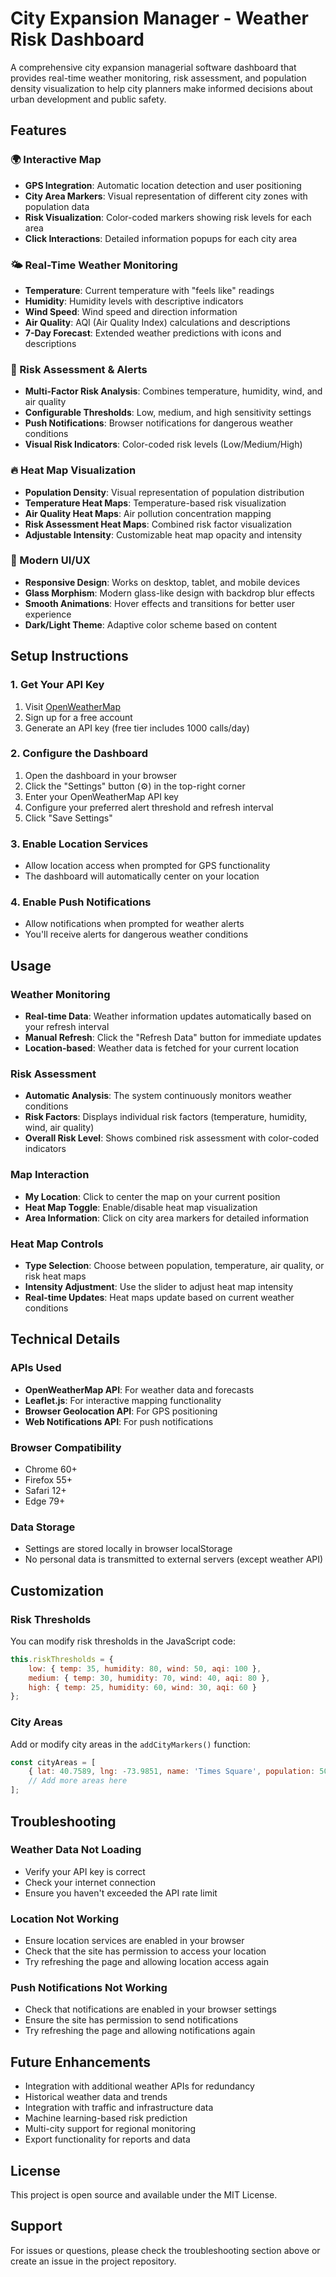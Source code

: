 # City Expansion Manager - Weather Risk Dashboard

A comprehensive city expansion managerial software dashboard that provides real-time weather monitoring, risk assessment, and population density visualization to help city planners make informed decisions about urban development and public safety.

## Features

### 🌍 Interactive Map
- **GPS Integration**: Automatic location detection and user positioning
- **City Area Markers**: Visual representation of different city zones with population data
- **Risk Visualization**: Color-coded markers showing risk levels for each area
- **Click Interactions**: Detailed information popups for each city area

### 🌤️ Real-Time Weather Monitoring
- **Temperature**: Current temperature with "feels like" readings
- **Humidity**: Humidity levels with descriptive indicators
- **Wind Speed**: Wind speed and direction information
- **Air Quality**: AQI (Air Quality Index) calculations and descriptions
- **7-Day Forecast**: Extended weather predictions with icons and descriptions

### 🚨 Risk Assessment & Alerts
- **Multi-Factor Risk Analysis**: Combines temperature, humidity, wind, and air quality
- **Configurable Thresholds**: Low, medium, and high sensitivity settings
- **Push Notifications**: Browser notifications for dangerous weather conditions
- **Visual Risk Indicators**: Color-coded risk levels (Low/Medium/High)

### 🔥 Heat Map Visualization
- **Population Density**: Visual representation of population distribution
- **Temperature Heat Maps**: Temperature-based risk visualization
- **Air Quality Heat Maps**: Air pollution concentration mapping
- **Risk Assessment Heat Maps**: Combined risk factor visualization
- **Adjustable Intensity**: Customizable heat map opacity and intensity

### 📱 Modern UI/UX
- **Responsive Design**: Works on desktop, tablet, and mobile devices
- **Glass Morphism**: Modern glass-like design with backdrop blur effects
- **Smooth Animations**: Hover effects and transitions for better user experience
- **Dark/Light Theme**: Adaptive color scheme based on content

## Setup Instructions

### 1. Get Your API Key
1. Visit [OpenWeatherMap](https://openweathermap.org/api)
2. Sign up for a free account
3. Generate an API key (free tier includes 1000 calls/day)

### 2. Configure the Dashboard
1. Open the dashboard in your browser
2. Click the "Settings" button (⚙️) in the top-right corner
3. Enter your OpenWeatherMap API key
4. Configure your preferred alert threshold and refresh interval
5. Click "Save Settings"

### 3. Enable Location Services
- Allow location access when prompted for GPS functionality
- The dashboard will automatically center on your location

### 4. Enable Push Notifications
- Allow notifications when prompted for weather alerts
- You'll receive alerts for dangerous weather conditions

## Usage

### Weather Monitoring
- **Real-time Data**: Weather information updates automatically based on your refresh interval
- **Manual Refresh**: Click the "Refresh Data" button for immediate updates
- **Location-based**: Weather data is fetched for your current location

### Risk Assessment
- **Automatic Analysis**: The system continuously monitors weather conditions
- **Risk Factors**: Displays individual risk factors (temperature, humidity, wind, air quality)
- **Overall Risk Level**: Shows combined risk assessment with color-coded indicators

### Map Interaction
- **My Location**: Click to center the map on your current position
- **Heat Map Toggle**: Enable/disable heat map visualization
- **Area Information**: Click on city area markers for detailed information

### Heat Map Controls
- **Type Selection**: Choose between population, temperature, air quality, or risk heat maps
- **Intensity Adjustment**: Use the slider to adjust heat map intensity
- **Real-time Updates**: Heat maps update based on current weather conditions

## Technical Details

### APIs Used
- **OpenWeatherMap API**: For weather data and forecasts
- **Leaflet.js**: For interactive mapping functionality
- **Browser Geolocation API**: For GPS positioning
- **Web Notifications API**: For push notifications

### Browser Compatibility
- Chrome 60+
- Firefox 55+
- Safari 12+
- Edge 79+

### Data Storage
- Settings are stored locally in browser localStorage
- No personal data is transmitted to external servers (except weather API)

## Customization

### Risk Thresholds
You can modify risk thresholds in the JavaScript code:
```javascript
this.riskThresholds = {
    low: { temp: 35, humidity: 80, wind: 50, aqi: 100 },
    medium: { temp: 30, humidity: 70, wind: 40, aqi: 80 },
    high: { temp: 25, humidity: 60, wind: 30, aqi: 60 }
};
```

### City Areas
Add or modify city areas in the `addCityMarkers()` function:
```javascript
const cityAreas = [
    { lat: 40.7589, lng: -73.9851, name: 'Times Square', population: 50000, risk: 'medium' },
    // Add more areas here
];
```

## Troubleshooting

### Weather Data Not Loading
- Verify your API key is correct
- Check your internet connection
- Ensure you haven't exceeded the API rate limit

### Location Not Working
- Ensure location services are enabled in your browser
- Check that the site has permission to access your location
- Try refreshing the page and allowing location access again

### Push Notifications Not Working
- Check that notifications are enabled in your browser settings
- Ensure the site has permission to send notifications
- Try refreshing the page and allowing notifications again

## Future Enhancements

- Integration with additional weather APIs for redundancy
- Historical weather data and trends
- Integration with traffic and infrastructure data
- Machine learning-based risk prediction
- Multi-city support for regional monitoring
- Export functionality for reports and data

## License

This project is open source and available under the MIT License.

## Support

For issues or questions, please check the troubleshooting section above or create an issue in the project repository.
